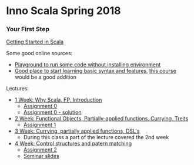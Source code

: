 # Inno Scala Spring 2018

### Your First Step
[Getting Started in Scala](https://gist.github.com/djspiewak/cb72c41ac335a3a9b28b3307be04aa43)

Some good online sources:
- [Playground to run some code without installing environment](https://scastie.scala-lang.org/)
- [Good place to start learning basic syntax and features](https://www.scala-exercises.org/scala_tutorial/terms_and_types), [this course](https://www.scala-exercises.org/std_lib/classes) would be a good addition

Lectures:
- [1 Week: Why Scala, FP, Introduction](lectures/scala-2018-1.pdf)
    - [Assignment 0](assignments/hw-0/task.md)
    - [Assignment 0 - solution](assignments/hw-0/solution.pdf)
- [2 Week: Functional Objects, Partially-applied functions, Currying, Treits](lectures/scala-2018-2.pdf)
    - [Assignment 1](assignments/hw-1/task.md)
- [3 Week: Currying, partially applied functions, DSL's](lectures/scala-2018-3.pdf)
    - During this class a part of the lecture covered the 2nd week
- [4 Week: Control structures and patern matching](lectures/scala-2018-4.pdf)
    - [Assignment 2](assignments/hw-2/task.md)
    - [Seminar slides](assignments/hw-2/seminar.pdf)